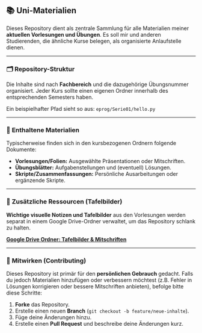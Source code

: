 ## 📚 **Uni-Materialien**

Dieses Repository dient als zentrale Sammlung für alle Materialien meiner **aktuellen Vorlesungen und Übungen**. Es soll mir und anderen Studierenden, die ähnliche Kurse belegen, als organisierte Anlaufstelle dienen.

---

### 🗂️ **Repository-Struktur**

Die Inhalte sind nach **Fachbereich** und die dazugehörige Übungsnummer organisiert. Jeder Kurs sollte einen eigenen Ordner innerhalb des entsprechenden Semesters haben.

Ein beispielhafter Pfad sieht so aus:
`eprog/Serie01/hello.py`

---

### 📄 **Enthaltene Materialien**

Typischerweise finden sich in den kursbezogenen Ordnern folgende Dokumente:

* **Vorlesungen/Folien:** Ausgewählte Präsentationen oder Mitschriften.
* **Übungsblätter:** Aufgabenstellungen und (eventuell) Lösungen.
* **Skripte/Zusammenfassungen:** Persönliche Ausarbeitungen oder ergänzende Skripte.

---

### 🎨 **Zusätzliche Ressourcen (Tafelbilder)**

**Wichtige visuelle Notizen und Tafelbilder** aus den Vorlesungen werden separat in einem Google Drive-Ordner verwaltet, um das Repository schlank zu halten.

**[Google Drive Ordner: Tafelbilder & Mitschriften](https://drive.google.com/drive/folders/1fQn24ERFaG4GBAuNsOB0aPlcFvaQ4QN0?usp=sharing)**

---

### 🤝 **Mitwirken (Contributing)**

Dieses Repository ist primär für den **persönlichen Gebrauch** gedacht. Falls du jedoch Materialien hinzufügen oder verbessern möchtest (z.B. Fehler in Lösungen korrigieren oder bessere Mitschriften anbieten), befolge bitte diese Schritte:

1.  **Forke** das Repository.
2.  Erstelle einen neuen **Branch** (`git checkout -b feature/neue-inhalte`).
3.  Füge deine Änderungen hinzu.
4.  Erstelle einen **Pull Request** und beschreibe deine Änderungen kurz.
